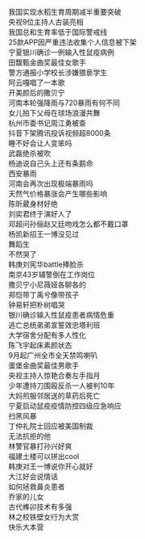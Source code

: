 我国实现水稻生育周期减半重要突破  
央视9位主持人古装亮相  
我国总和生育率低于国际警戒线  
25款APP因严重违法收集个人信息被下架  
宁夏银川确诊一例输入性鼠疫病例  
田馥甄金曲奖最佳女歌手  
警方通报小学校长涉嫌猥亵学生  
阿云嘎唱了一本歌  
开美颜后的撒贝宁  
河南本轮强降雨与720暴雨有何不同  
女儿拍下父母在球场浪漫共舞  
杭州市委书记周江勇被查  
抖音下架腾讯投诉视频超8000条  
睡不好会让人变笨吗  
武磊绝杀被吹  
杨迪说自己头上还有条鹅命  
西安暴雨  
河南会再次出现极端暴雨吗  
天然气价格暴涨会产生哪些影响  
陈昕葳身材好绝  
刘奕君终于演好人了  
邓超问孙俪赵又廷吻戏怎么都不戴口罩  
杨凯新招王一博没见过  
舞蹈生  
不然哭了  
韩庚刘宪华battle捧脸杀  
南京43岁辅警倒在工作岗位  
撒贝宁小尼薇娅各聊各的  
郑恺带丁禹兮像带孩子  
钟易轩把朴树唱哭  
银川确诊输入性鼠疫患者病情危重  
逃亡总统弟弟宣誓效忠塔利班  
大学宿舍分配有多人性化  
陈飞宇起床素颜状态  
9月起广州全市全天禁鸣喇叭  
蛋堡金曲奖最佳男歌手  
央视主持人惊艳合奏左手指月  
少年遭持刀围殴反杀一人被判10年  
大妈煎服邻居送的草药后死亡  
宁夏启动鼠疫疫情防控四级应急响应  
扫黑风暴  
丁仲礼院士回应被美国制裁  
无法抗拒的他  
林警官暴打孙兴好爽  
福建土楼可以拼出cool  
韩庚对王一博说你开心就好  
大江好会说情话  
如何拯救鼻炎患者  
乔家的儿女  
古代榫卯技术有多强  
林之校铁壁女行为大赏  
快乐大本营  
